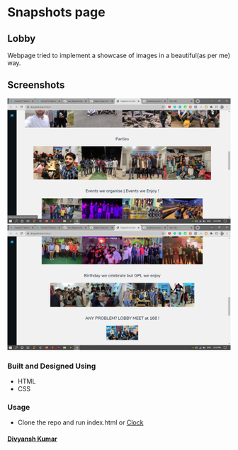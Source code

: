 # Snapshots page
## Lobby

Webpage tried to implement a showcase of images in a beautiful(as per me) way.

## Screenshots
![Lobby](https://raw.githubusercontent.com/jordandivyansh/lobby/master/Screenshot%20(252).png)
![Lobby](https://raw.githubusercontent.com/jordandivyansh/lobby/master/Screenshot%20(253).png)

### Built and Designed Using
- HTML
- CSS

### Usage
- Clone the repo and run index.html or [Clock](https://jordandivyansh.github.io/lobby/)

#### [Divyansh Kumar](https://jordandivyansh.github.io/divyanshkumar)
